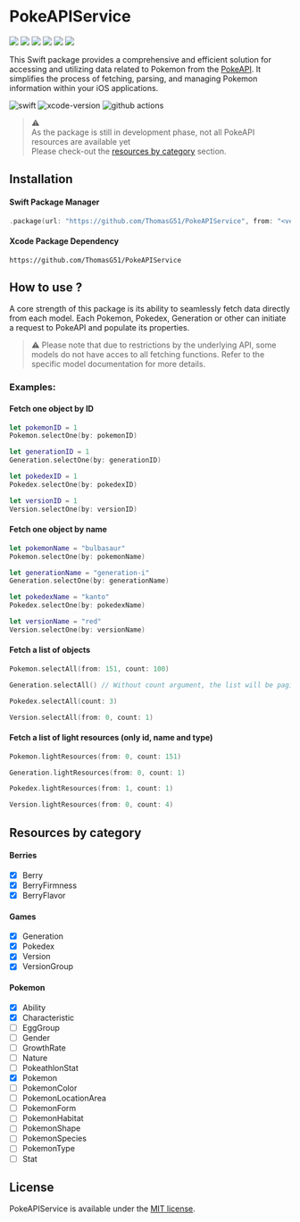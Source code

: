 # PokeAPIService

![](https://raw.githubusercontent.com/PokeAPI/sprites/master/sprites/pokemon/3.png)
![](https://raw.githubusercontent.com/PokeAPI/sprites/master/sprites/pokemon/6.png)
![](https://raw.githubusercontent.com/PokeAPI/sprites/master/sprites/pokemon/9.png)
![](https://raw.githubusercontent.com/PokeAPI/sprites/master/sprites/pokemon/144.png)
![](https://raw.githubusercontent.com/PokeAPI/sprites/master/sprites/pokemon/145.png)
![](https://raw.githubusercontent.com/PokeAPI/sprites/master/sprites/pokemon/146.png)

This Swift package provides a comprehensive and efficient solution for accessing and utilizing data related to Pokemon from the [PokeAPI](https://pokeapi.co). 
It simplifies the process of fetching, parsing, and managing Pokemon information within your iOS applications.

![swift](https://img.shields.io/badge/Swift-5.10-orange?logo=Swift&logoColor=white)
![xcode-version](https://img.shields.io/badge/Xcode-16-blue?logo=xcode&logoColor=white)
![github actions](https://github.com/ThomasG51/PokeAPIService/actions/workflows/swift.yml/badge.svg)

> ⚠️ <br>
> As the package is still in development phase, not all PokeAPI resources are available yet <br>
> Please check-out the [resources by category](#resources-by-category) section.

## Installation

#### Swift Package Manager
```swift
.package(url: "https://github.com/ThomasG51/PokeAPIService", from: "<version>")
```

#### Xcode Package Dependency
```
https://github.com/ThomasG51/PokeAPIService
```

## How to use ?

A core strength of this package is its ability to seamlessly fetch data directly from each model. Each Pokemon, Pokedex, Generation or other can initiate a request to PokeAPI and populate its properties.

> ⚠️
> Please note that due to restrictions by the underlying API, some models do not have acces to all fetching functions. 
> Refer to the specific model documentation for more details.

### Examples:

#### Fetch one object by ID
```swift
let pokemonID = 1
Pokemon.selectOne(by: pokemonID)

let generationID = 1
Generation.selectOne(by: generationID)

let pokedexID = 1
Pokedex.selectOne(by: pokedexID)

let versionID = 1
Version.selectOne(by: versionID)
```

#### Fetch one object by name
```swift
let pokemonName = "bulbasaur"
Pokemon.selectOne(by: pokemonName)

let generationName = "generation-i"
Generation.selectOne(by: generationName)

let pokedexName = "kanto"
Pokedex.selectOne(by: pokedexName)

let versionName = "red"
Version.selectOne(by: versionName)
```

#### Fetch a list of objects
```swift
Pokemon.selectAll(from: 151, count: 100)

Generation.selectAll() // Without count argument, the list will be paginate by 20 by default

Pokedex.selectAll(count: 3)

Version.selectAll(from: 0, count: 1)
```

#### Fetch a list of light resources (only id, name and type)
```swift
Pokemon.lightResources(from: 0, count: 151)

Generation.lightResources(from: 0, count: 1)

Pokedex.lightResources(from: 1, count: 1)

Version.lightResources(from: 0, count: 4)
```

<h2 id="resources-by-category">Resources by category</h2>

#### Berries

- [x] Berry
- [x] BerryFirmness
- [x] BerryFlavor
#### Games

- [x] Generation
- [x] Pokedex
- [x] Version
- [x] VersionGroup

#### Pokemon

- [x] Ability
- [x] Characteristic
- [ ] EggGroup
- [ ] Gender
- [ ] GrowthRate
- [ ] Nature
- [ ] PokeathlonStat
- [x] Pokemon
- [ ] PokemonColor
- [ ] PokemonLocationArea
- [ ] PokemonForm
- [ ] PokemonHabitat
- [ ] PokemonShape
- [ ] PokemonSpecies
- [ ] PokemonType
- [ ] Stat

## License

PokeAPIService is available under the [MIT license](LICENSE).
